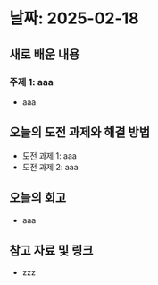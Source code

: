 # 날짜: 2025-02-18

## 새로 배운 내용
### 주제 1: aaa
- aaa

## 오늘의 도전 과제와 해결 방법
- 도전 과제 1: aaa
- 도전 과제 2: aaa

## 오늘의 회고
- aaa

## 참고 자료 및 링크
- zzz
